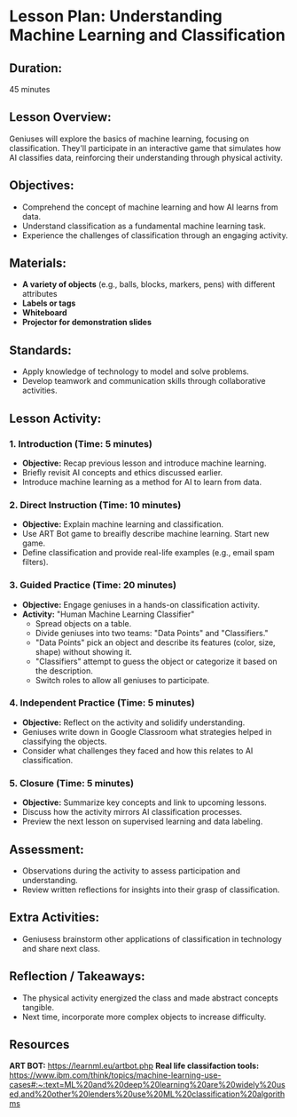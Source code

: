 # Lesson Plan: Understanding Machine Learning and Classification

## **Duration:**
45 minutes

## **Lesson Overview:**
Geniuses will explore the basics of machine learning, focusing on classification. They'll participate in an interactive game that simulates how AI classifies data, reinforcing their understanding through physical activity.

## **Objectives:**
- Comprehend the concept of machine learning and how AI learns from data.
- Understand classification as a fundamental machine learning task.
- Experience the challenges of classification through an engaging activity.

## **Materials:**
- **A variety of objects** (e.g., balls, blocks, markers, pens) with different attributes
- **Labels or tags**
- **Whiteboard**
- **Projector for demonstration slides**

## **Standards:**
- Apply knowledge of technology to model and solve problems.
- Develop teamwork and communication skills through collaborative activities.

## **Lesson Activity:**

### 1. **Introduction (Time: 5 minutes)**
   - **Objective:** Recap previous lesson and introduce machine learning.
   - Briefly revisit AI concepts and ethics discussed earlier.
   - Introduce machine learning as a method for AI to learn from data.

### 2. **Direct Instruction (Time: 10 minutes)**
   - **Objective:** Explain machine learning and classification.
   - Use ART Bot game to breaifly describe machine learning. Start new game.
   - Define classification and provide real-life examples (e.g., email spam filters).

### 3. **Guided Practice (Time: 20 minutes)**
   - **Objective:** Engage geniuses in a hands-on classification activity.
   - **Activity:** "Human Machine Learning Classifier"
     - Spread objects on a table.
     - Divide geniuses into two teams: "Data Points" and "Classifiers."
     - "Data Points" pick an object and describe its features (color, size, shape) without showing it.
     - "Classifiers" attempt to guess the object or categorize it based on the description.
     - Switch roles to allow all geniuses to participate.

### 4. **Independent Practice (Time: 5 minutes)**
   - **Objective:** Reflect on the activity and solidify understanding.
   - Geniuses write down in Google Classroom what strategies helped in classifying the objects.
   - Consider what challenges they faced and how this relates to AI classification.

### 5. **Closure (Time: 5 minutes)**
   - **Objective:** Summarize key concepts and link to upcoming lessons.
   - Discuss how the activity mirrors AI classification processes.
   - Preview the next lesson on supervised learning and data labeling.

## **Assessment:**
- Observations during the activity to assess participation and understanding.
- Review written reflections for insights into their grasp of classification.

## **Extra Activities:**
- Geniusess brainstorm other applications of classification in technology and share next class.

## **Reflection / Takeaways:**
- The physical activity energized the class and made abstract concepts tangible.
- Next time, incorporate more complex objects to increase difficulty.

## Resources
**ART BOT:** https://learnml.eu/artbot.php
**Real life classifaction tools:** https://www.ibm.com/think/topics/machine-learning-use-cases#:~:text=ML%20and%20deep%20learning%20are%20widely%20used,and%20other%20lenders%20use%20ML%20classification%20algorithms
